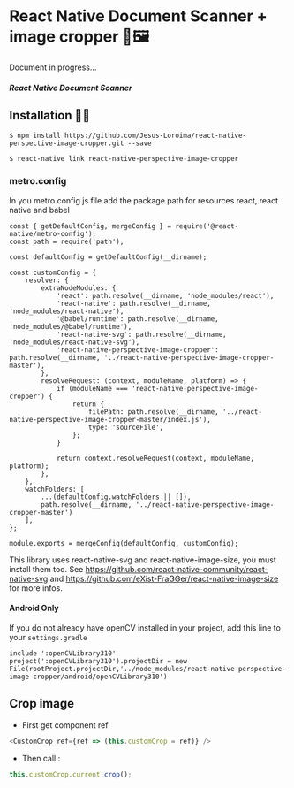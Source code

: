 # React Native Document Scanner + image cropper 📐🖼

Document in progress...

##### React Native Document Scanner

## Installation 🚀🚀

`$ npm install https://github.com/Jesus-Loroima/react-native-perspective-image-cropper.git --save`

`$ react-native link react-native-perspective-image-cropper`

### metro.config

In you metro.config.js file add the package path for resources react, react native and babel

```
const { getDefaultConfig, mergeConfig } = require('@react-native/metro-config');
const path = require('path');

const defaultConfig = getDefaultConfig(__dirname);

const customConfig = {
    resolver: {
        extraNodeModules: {
            'react': path.resolve(__dirname, 'node_modules/react'),
            'react-native': path.resolve(__dirname, 'node_modules/react-native'),
            '@babel/runtime': path.resolve(__dirname, 'node_modules/@babel/runtime'),
            'react-native-svg': path.resolve(__dirname, 'node_modules/react-native-svg'),
            'react-native-perspective-image-cropper': path.resolve(__dirname, '../react-native-perspective-image-cropper-master'),
        },
        resolveRequest: (context, moduleName, platform) => {
            if (moduleName === 'react-native-perspective-image-cropper') {
                return {
                    filePath: path.resolve(__dirname, '../react-native-perspective-image-cropper-master/index.js'),
                    type: 'sourceFile',
                };
            }

            return context.resolveRequest(context, moduleName, platform);
        },
    },
    watchFolders: [
        ...(defaultConfig.watchFolders || []),
        path.resolve(__dirname, '../react-native-perspective-image-cropper-master')
    ],
};

module.exports = mergeConfig(defaultConfig, customConfig);

```

This library uses react-native-svg and react-native-image-size, you must install them too. See https://github.com/react-native-community/react-native-svg and https://github.com/eXist-FraGGer/react-native-image-size for more infos.

#### Android Only

If you do not already have openCV installed in your project, add this line to your `settings.gradle`

```
include ':openCVLibrary310'
project(':openCVLibrary310').projectDir = new File(rootProject.projectDir,'../node_modules/react-native-perspective-image-cropper/android/openCVLibrary310')
```

## Crop image

- First get component ref

```javascript
<CustomCrop ref={ref => (this.customCrop = ref)} />
```

- Then call :

```javascript
this.customCrop.current.crop();
```
